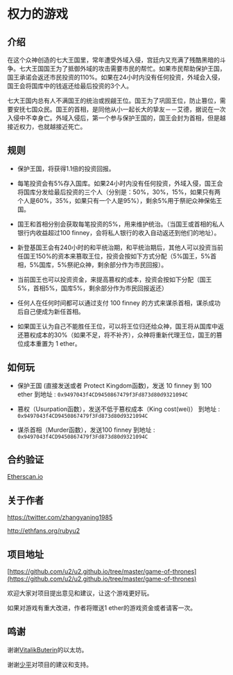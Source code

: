 # 权力的游戏

## 介绍

在这个众神创造的七大王国里，常年遭受外域入侵，宫廷内又充满了残酷黑暗的斗争。七大王国国王为了抵御外域的攻击需要市民的帮忙。如果市民帮助保护王国，国王承诺会返还市民投资的110%。如果在24小时内没有任何投资，外域会入侵，国王会将国库中的钱返还给最后投资的3个人。

七大王国内总有人不满国王的统治或觊觎王位。国王为了巩固王位，防止篡位，需要安抚七国众民。国王的首相，是同他从小一起长大的挚友－－艾德，据说在一次入侵中不幸身亡。外域入侵后，第一个参与保护王国的，国王会封为首相，但是越接近权力，也就越接近死亡。

## 规则

* 保护王国，将获得1.1倍的投资回报。

* 每笔投资会有5%存入国库。如果24小时内没有任何投资，外域入侵，国王会将国库分发给最后投资的三个人（分别是：50%，30%，15%，如果只有两个人是60%，35%，如果只有一个人是95%），剩余5%用于祭祀众神保佑王国。

* 国王和首相分别会获取每笔投资的5%，用来维护统治。（当国王或首相的私人银行内收益超过100 finney，会将私人银行的收入自动返还到他们的地址）。

* 新登基国王会有240小时的和平统治期，和平统治期后，其他人可以投资当前任国王150%的资本来篡取王位，投资会按如下方式分配（5%国王，5%首相，5%国库，5%祭祀众神，剩余部分作为市民回报）。

* 当前国王也可以投资资金，来提高篡权的成本，投资会按如下分配（国王5%，首相5%，国库5%，剩余部分作为市民回报返还）

* 任何人在任何时间都可以通过支付 100 finney 的方式来谋杀首相，谋杀成功后自己便成为新任首相。

* 如果国王认为自己不能胜任王位，可以将王位归还给众神，国王将从国库中返还篡权成本的30%（如果不足，将不补齐），众神将重新代理王位，国王的篡位成本重置为 1 ether。

## 如何玩

* 保护王国 (直接发送或者 Protect Kingdom函数)，发送 10 finney 到 100 ether 到地址 : `0x9497043f4CD9450867479f3Fd873d80d9321094C`

* 篡权（Usurpation函数），发送不低于篡权成本（King cost(wei)） 到地址 : `0x9497043f4CD9450867479f3Fd873d80d9321094C`

* 谋杀首相（Murder函数），发送100 finney 到地址 : `0x9497043f4CD9450867479f3Fd873d80d9321094C`

## 合约验证

[Etherscan.io](http://etherscan.io/address/0x9497043f4CD9450867479f3Fd873d80d9321094C#code)

## 关于作者

https://twitter.com/zhangyaning1985

http://ethfans.org/rubyu2

## 项目地址

[https://github.com/u2/u2.github.io/tree/master/game-of-thrones](https://github.com/u2/u2.github.io/tree/master/game-of-thrones)

欢迎大家对项目提出意见和建议，让这个游戏更好玩。

如果对游戏有重大改进，作者将赠送1 ether的游戏资金或者请客一次。

## 鸣谢

谢谢[VitalikButerin](https://twitter.com/VitalikButerin)的以太坊。

谢谢[少平](http://ethfans.org/shaoping)对项目的建议和支持。
